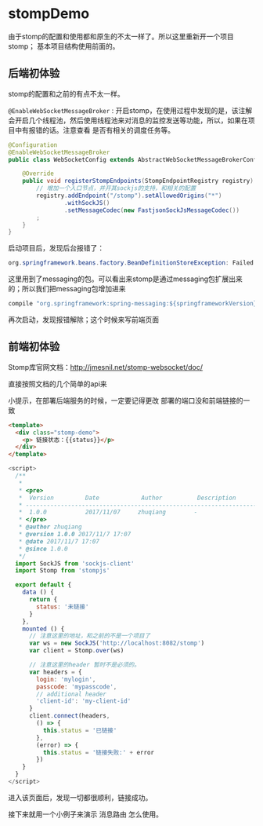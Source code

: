 # stompDemo

由于stomp的配置和使用都和原生的不太一样了。所以这里重新开一个项目stomp； 基本项目结构使用前面的。

## 后端初体验

stomp的配置和之前的有点不太一样。

`@EnableWebSocketMessageBroker` : 开启stomp，在使用过程中发现的是，该注解会开启几个线程池，然后使用线程池来对消息的监控发送等功能，所以，如果在项目中有报错的话。注意查看 是否有相关的调度任务等。


```java
@Configuration
@EnableWebSocketMessageBroker
public class WebSocketConfig extends AbstractWebSocketMessageBrokerConfigurer {

    @Override
    public void registerStompEndpoints(StompEndpointRegistry registry) {
        // 增加一个入口节点，并开其sockjs的支持，和相关的配置
        registry.addEndpoint("/stomp").setAllowedOrigins("*")
                .withSockJS()
                .setMessageCodec(new FastjsonSockJsMessageCodec())
        ;
    }
}
```

启动项目后，发现后台报错了：

```java
org.springframework.beans.factory.BeanDefinitionStoreException: Failed to process import candidates for configuration class [cn.mrcode.javawebsocketdemo.stomp.ws.WebSocketConfig]; nested exception is java.io.FileNotFoundException: class path resource [org/springframework/messaging/simp/config/AbstractMessageBrokerConfiguration.class] cannot be opened because it does not exist
```

这里用到了messaging的包。可以看出来stomp是通过messaging包扩展出来的；所以我们把messaging包增加进来

```java
compile "org.springframework:spring-messaging:${springframeworkVersion}"
```

再次启动，发现报错解除；这个时候来写前端页面

## 前端初体验

Stomp库官网文档：http://jmesnil.net/stomp-websocket/doc/

直接按照文档的几个简单的api来

小提示，在部署后端服务的时候，一定要记得更改 部署的端口没和前端链接的一致

```html
<template>
  <div class="stomp-demo">
    <p> 链接状态：{{status}}</p>
  </div>
</template>
```
```javascript
<script>
  /**
   *
   * <pre>
   *  Version         Date            Author          Description
   * ---------------------------------------------------------------------------------------
   *  1.0.0           2017/11/07     zhuqiang        -
   * </pre>
   * @author zhuqiang
   * @version 1.0.0 2017/11/7 17:07
   * @date 2017/11/7 17:07
   * @since 1.0.0
   */
  import SockJS from 'sockjs-client'
  import Stomp from 'stompjs'

  export default {
    data () {
      return {
        status: '未链接'
      }
    },
    mounted () {
      // 注意这里的地址，和之前的不是一个项目了
      var ws = new SockJS('http://localhost:8082/stomp')
      var client = Stomp.over(ws)

      // 注意这里的header 暂时不是必须的。
      var headers = {
        login: 'mylogin',
        passcode: 'mypasscode',
        // additional header
        'client-id': 'my-client-id'
      }
      client.connect(headers,
        () => {
          this.status = '已链接'
        },
        (error) => {
          this.status = '链接失败:' + error
        })
    }
  }
</script>
```

进入该页面后，发现一切都很顺利，链接成功。

接下来就用一个小例子来演示 消息路由 怎么使用。





